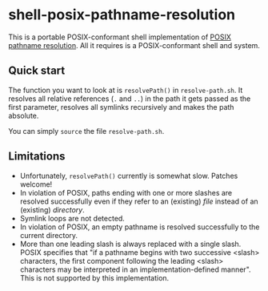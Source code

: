 # shell-posix-pathname-resolution

This is a portable POSIX-conformant shell implementation of
[POSIX pathname resolution](http://pubs.opengroup.org/onlinepubs/9699919799/basedefs/V1_chap04.html#tag_04_12).
All it requires is a POSIX-conformant shell and system.

## Quick start

The function you want to look at is `resolvePath()` in `resolve-path.sh`.
It resolves all relative references (`.` and `..`) in the path it gets
passed as the first parameter, resolves all symlinks recursively and makes
the path absolute.

You can simply `source` the file `resolve-path.sh`.

## Limitations

- Unfortunately, `resolvePath()` currently is somewhat slow.
  Patches welcome!
- In violation of POSIX, paths ending with one or more slashes are
  resolved successfully even if they refer to an (existing) _file_
  instead of an (existing) _directory_.
- Symlink loops are not detected.
- In violation of POSIX, an empty pathname is resolved successfully to
  the current directory.
- More than one leading slash is always replaced with a single slash.
  POSIX specifies that "if a pathname begins with two successive
  \<slash\> characters, the first component following the leading \<slash\>
  characters may be interpreted in an implementation-defined manner".
  This is not supported by this implementation.

